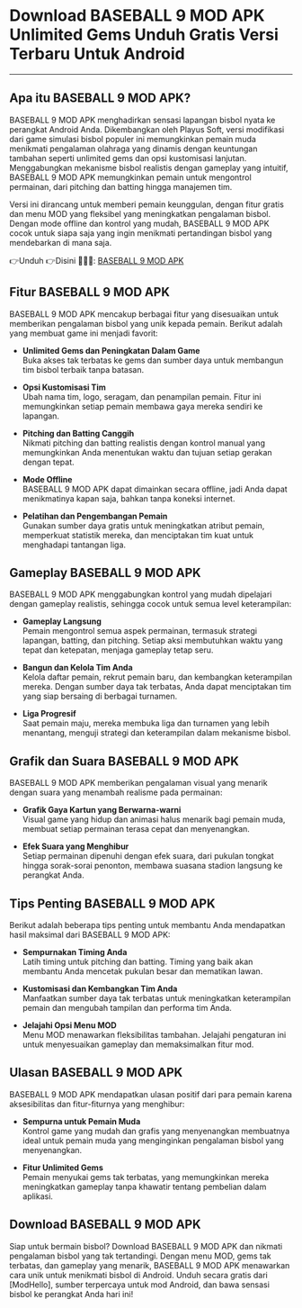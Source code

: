 # Download BASEBALL 9 MOD APK Unlimited Gems Unduh Gratis Versi Terbaru Untuk Android

---

## Apa itu BASEBALL 9 MOD APK?

BASEBALL 9 MOD APK menghadirkan sensasi lapangan bisbol nyata ke perangkat Android Anda. Dikembangkan oleh Playus Soft, versi modifikasi dari game simulasi bisbol populer ini memungkinkan pemain muda menikmati pengalaman olahraga yang dinamis dengan keuntungan tambahan seperti unlimited gems dan opsi kustomisasi lanjutan. Menggabungkan mekanisme bisbol realistis dengan gameplay yang intuitif, BASEBALL 9 MOD APK memungkinkan pemain untuk mengontrol permainan, dari pitching dan batting hingga manajemen tim.

Versi ini dirancang untuk memberi pemain keunggulan, dengan fitur gratis dan menu MOD yang fleksibel yang meningkatkan pengalaman bisbol. Dengan mode offline dan kontrol yang mudah, BASEBALL 9 MOD APK cocok untuk siapa saja yang ingin menikmati pertandingan bisbol yang mendebarkan di mana saja.



👉Unduh 👉Disini 🥎🥎🥎: [BASEBALL 9 MOD APK](https://modhello.com/baseball-9/)

## Fitur BASEBALL 9 MOD APK

BASEBALL 9 MOD APK mencakup berbagai fitur yang disesuaikan untuk memberikan pengalaman bisbol yang unik kepada pemain. Berikut adalah yang membuat game ini menjadi favorit:

- **Unlimited Gems dan Peningkatan Dalam Game**  
  Buka akses tak terbatas ke gems dan sumber daya untuk membangun tim bisbol terbaik tanpa batasan.

- **Opsi Kustomisasi Tim**  
  Ubah nama tim, logo, seragam, dan penampilan pemain. Fitur ini memungkinkan setiap pemain membawa gaya mereka sendiri ke lapangan.

- **Pitching dan Batting Canggih**  
  Nikmati pitching dan batting realistis dengan kontrol manual yang memungkinkan Anda menentukan waktu dan tujuan setiap gerakan dengan tepat.

- **Mode Offline**  
  BASEBALL 9 MOD APK dapat dimainkan secara offline, jadi Anda dapat menikmatinya kapan saja, bahkan tanpa koneksi internet.

- **Pelatihan dan Pengembangan Pemain**  
  Gunakan sumber daya gratis untuk meningkatkan atribut pemain, memperkuat statistik mereka, dan menciptakan tim kuat untuk menghadapi tantangan liga.

## Gameplay BASEBALL 9 MOD APK

BASEBALL 9 MOD APK menggabungkan kontrol yang mudah dipelajari dengan gameplay realistis, sehingga cocok untuk semua level keterampilan:

- **Gameplay Langsung**  
  Pemain mengontrol semua aspek permainan, termasuk strategi lapangan, batting, dan pitching. Setiap aksi membutuhkan waktu yang tepat dan ketepatan, menjaga gameplay tetap seru.

- **Bangun dan Kelola Tim Anda**  
  Kelola daftar pemain, rekrut pemain baru, dan kembangkan keterampilan mereka. Dengan sumber daya tak terbatas, Anda dapat menciptakan tim yang siap bersaing di berbagai turnamen.

- **Liga Progresif**  
  Saat pemain maju, mereka membuka liga dan turnamen yang lebih menantang, menguji strategi dan keterampilan dalam mekanisme bisbol.

## Grafik dan Suara BASEBALL 9 MOD APK

BASEBALL 9 MOD APK memberikan pengalaman visual yang menarik dengan suara yang menambah realisme pada permainan:

- **Grafik Gaya Kartun yang Berwarna-warni**  
  Visual game yang hidup dan animasi halus menarik bagi pemain muda, membuat setiap permainan terasa cepat dan menyenangkan.

- **Efek Suara yang Menghibur**  
  Setiap permainan dipenuhi dengan efek suara, dari pukulan tongkat hingga sorak-sorai penonton, membawa suasana stadion langsung ke perangkat Anda.

## Tips Penting BASEBALL 9 MOD APK

Berikut adalah beberapa tips penting untuk membantu Anda mendapatkan hasil maksimal dari BASEBALL 9 MOD APK:

- **Sempurnakan Timing Anda**  
  Latih timing untuk pitching dan batting. Timing yang baik akan membantu Anda mencetak pukulan besar dan mematikan lawan.

- **Kustomisasi dan Kembangkan Tim Anda**  
  Manfaatkan sumber daya tak terbatas untuk meningkatkan keterampilan pemain dan mengubah tampilan dan performa tim Anda.

- **Jelajahi Opsi Menu MOD**  
  Menu MOD menawarkan fleksibilitas tambahan. Jelajahi pengaturan ini untuk menyesuaikan gameplay dan memaksimalkan fitur mod.

## Ulasan BASEBALL 9 MOD APK

BASEBALL 9 MOD APK mendapatkan ulasan positif dari para pemain karena aksesibilitas dan fitur-fiturnya yang menghibur:

- **Sempurna untuk Pemain Muda**  
  Kontrol game yang mudah dan grafis yang menyenangkan membuatnya ideal untuk pemain muda yang menginginkan pengalaman bisbol yang menyenangkan.

- **Fitur Unlimited Gems**  
  Pemain menyukai gems tak terbatas, yang memungkinkan mereka meningkatkan gameplay tanpa khawatir tentang pembelian dalam aplikasi.

## Download BASEBALL 9 MOD APK

Siap untuk bermain bisbol? Download BASEBALL 9 MOD APK dan nikmati pengalaman bisbol yang tak tertandingi. Dengan menu MOD, gems tak terbatas, dan gameplay yang menarik, BASEBALL 9 MOD APK menawarkan cara unik untuk menikmati bisbol di Android. Unduh secara gratis dari [ModHello], sumber terpercaya untuk mod Android, dan bawa sensasi bisbol ke perangkat Anda hari ini!
